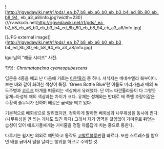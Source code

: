 ![http://rigvedawiki.net/r1/pds/_ea_b7_b8_eb_a6_b0_eb_b3_b4_ed_8b_80_eb_b8_94_
eb_a3_a8/info.jpg?width=230](//rv.wkcdn.net/http://rigvedawiki.net/r1/pds/_ea_
b7_b8_eb_a6_b0_eb_b3_b4_ed_8b_80_eb_b8_94_eb_a3_a8/info.jpg)

[[JPG external image]](http://rigvedawiki.net/r1/pds/_ea_b7_b8_eb_a6_b0_eb_b3_
b4_ed_8b_80_eb_b8_94_eb_a3_a8/info.jpg)

  
Igor님의 "해골 시리즈" 사진.

학명 : _Chromatopelma cyaneopubescens_

입문용 4종을 떼고 난 다음에 기르는 [타란튤라](%ED%83%80%EB%9E%80%ED%8A%A4%EB%9D%BC.md) 중 하나.
서식지는 베네수엘라 북부이다. 보는 바와 같이 화려한 색상이 특징. 'Green Bottle Blue'란 이름도 머리가슴과 배의 포도주병과
[코르크](%EC%BD%94%EB%A5%B4%ED%81%AC.md) 마개를 떠올리는 색상에서 유래했다. 단 여느 타란튤라들이 다 그렇듯
유체~아성체 때의 색상과는 차이가 크다. 유체는 성체와는 반대로 배 쪽엔 호랑이같은 주황색 줄무늬가 진하며 배갑은 금색을 띄고 있다.

기본적으로 배회성으로 알려졌지만, 정확하게 말하면 배회성과 나무위성을 동시에 띈다.(나무위성을 안 띄는 개체도 있긴 하다) 그래서 자기
영역을 끊임없이 거미줄로 뒤덮는 습성이 있어 애호가들에게는 거미줄을 정말 아름답게 치는 종으로 통한다.

다루기는 쉽지만 의외로 예민하고 동작도
[코발트블루](%EC%BD%94%EB%B0%9C%ED%8A%B8%EB%B8%94%EB%A3%A8.md)만큼 빠르다. 또한 스트레스를
받으면 배를 긁어서 털을 날리는 행위를 하므로 주의할 것.


